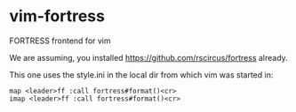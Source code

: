 # vim-fortress
FORTRESS frontend for vim

We are assuming, you installed https://github.com/rscircus/fortress already.

This one uses the style.ini in the local dir from which vim was started in:

```
map <leader>ff :call fortress#format()<cr>
imap <leader>ff :call fortress#format()<cr>
```
